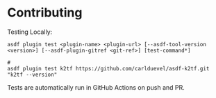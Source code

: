 # Contributing

Testing Locally:

```shell
asdf plugin test <plugin-name> <plugin-url> [--asdf-tool-version <version>] [--asdf-plugin-gitref <git-ref>] [test-command*]

#
asdf plugin test k2tf https://github.com/carlduevel/asdf-k2tf.git "k2tf --version"
```

Tests are automatically run in GitHub Actions on push and PR.

